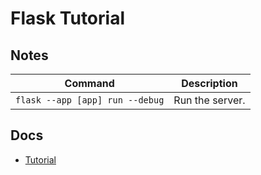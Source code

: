 # Flask Tutorial

## Notes
| Command | Description |
| --- | --- |
| `flask --app [app] run --debug` | Run the server. |

## Docs
 - [Tutorial](https://flask.palletsprojects.com/en/3.0.x/tutorial/)